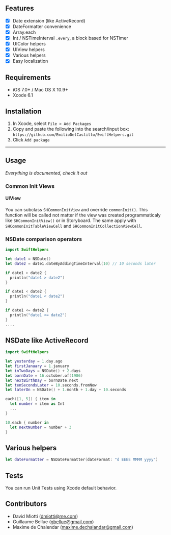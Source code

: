 
## Features

- [x] Date extension (like ActiveRecord)
- [x] DateFormatter convenience
- [x] Array.each
- [x] Int / NSTimeInterval `.every`, a block based for NSTimer
- [x] UIColor helpers
- [x] UIView helpers
- [x] Various helpers
- [x] Easy localization

## Requirements

- iOS 7.0+ / Mac OS X 10.9+
- Xcode 6.1

## Installation

1. In Xcode, select `File > Add Packages`
2. Copy and paste the following into the search/input box:
`https://github.com/EmilioDelCastillo/SwiftHelpers.git`
3. Click `Add package`

---

## Usage

_Everything is documented, check it out_

### Common Init Views

#### UIView

You can subclass `SHCommonInitView` and override `commonInit()`. This function will be called not matter if the view was created programmaticaly like `SHCommonInitView()` or in Storyboard.
The same apply with `SHCommonInitTableViewCell` and `SHCommonInitCollectionViewCell`.

### NSDate comparison operators

```swift
import SwiftHelpers

let date1 = NSDate()
let date2 = date1.dateByAddingTimeInterval(10) // 10 seconds later

if date1 > date2 {
  println("date1 > date2")
}

if date1 < date2 {
  println("date1 < date2")
}

if date1 <= date2 {
  println("date1 <= date2")
}
....
```

## NSDate like ActiveRecord

```swift
import SwiftHelpers

let yesterday = 1.day.ago
let firstJanuary = 1.january
let inTwoDays = NSDate() + 2.days
let bornDate = 16.october.of(1986)
let nextBirthDay = bornDate.next
let tenSecondsLater = 10.seconds.fromNow
let laterOn = NSDate() + 1.month + 1.day + 10.seconds

each([1, 5]) { item in
  let number = item as Int
  ...
}

10.each { number in
  let nextNumber = number + 3
}
```

## Various helpers

```swift
let dateFormatter = NSDateFormatter(dateFormat: "d EEEE MMMM yyyy")
```

## Tests

You can run Unit Tests using Xcode default behavior.

## Contributors

- David Miotti (dmiotti@me.com)
- Guillaume Bellue (gbellue@gmail.com)
- Maxime de Chalendar (maxime.dechalandar@gmail.com)
